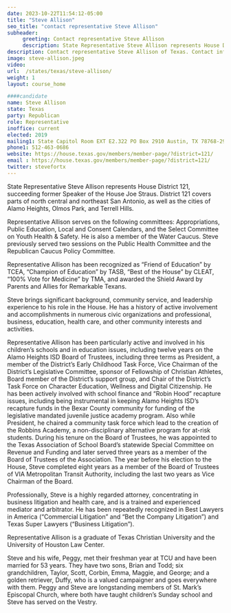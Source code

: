 ```yaml
---
date: 2023-10-22T11:54:12-05:00
title: "Steve Allison"
seo_title: "contact representative Steve Allison"
subheader:
     greeting: Contact representative Steve Allison
     description: State Representative Steve Allison represents House District 121, succeeding former Speaker of the House Joe Straus. District 121 covers parts of north central and northeast San Antonio, as well as the cities of Alamo Heights, Olmos Park, and Terrell Hills.
description: Contact representative Steve Allison of Texas. Contact information for Steve Allison includes email address, phone number, and mailing address.
image: steve-allison.jpeg
video:
url:  /states/texas/steve-allison/
weight: 1
layout: course_home

####candidate
name: Steve Allison
state: Texas
party: Republican
role: Representative
inoffice: current
elected: 2019
mailing1: State Capitol Room EXT E2.322 PO Box 2910 Austin, TX 78768-2910
phone1: 512-463-0686
website: https://house.texas.gov/members/member-page/?district=121/
email : https://house.texas.gov/members/member-page/?district=121/
twitter: stevefortx
---
```


State Representative Steve Allison represents House District 121, succeeding former Speaker of the House Joe Straus. District 121 covers parts of north central and northeast San Antonio, as well as the cities of Alamo Heights, Olmos Park, and Terrell Hills.

Representative Allison serves on the following committees: Appropriations, Public Education, Local and Consent Calendars, and the Select Committee on Youth Health & Safety. He is also a member of the Water Caucus. Steve previously served two sessions on the Public Health Committee and the Republican Caucus Policy Committee.

Representative Allison has been recognized as “Friend of Education” by TCEA, “Champion of Education” by TASB, “Best of the House” by CLEAT, “100% Vote for Medicine” by TMA, and awarded the Shield Award by Parents and Allies for Remarkable Texans.

Steve brings significant background, community service, and leadership experience to his role in the House. He has a history of active involvement and accomplishments in numerous civic organizations and professional, business, education, health care, and other community interests and activities.

Representative Allison has been particularly active and involved in his children’s schools and in education issues, including twelve years on the Alamo Heights ISD Board of Trustees, including three terms as President, a member of the District’s Early Childhood Task Force, Vice Chairman of the District’s Legislative Committee, sponsor of Fellowship of Christian Athletes, Board member of the District’s support group, and Chair of the District’s Task Force on Character Education, Wellness and Digital Citizenship. He has been actively involved with school finance and “Robin Hood” recapture issues, including being instrumental in keeping Alamo Heights ISD’s recapture funds in the Bexar County community for funding of the legislative mandated juvenile justice academy program. Also while President, he chaired a community task force which lead to the creation of the Robbins Academy, a non-disciplinary alternative program for at-risk students. During his tenure on the Board of Trustees, he was appointed to the Texas Association of School Board’s statewide Special Committee on Revenue and Funding and later served three years as a member of the Board of Trustees of the Association. The year before his election to the House, Steve completed eight years as a member of the Board of Trustees of VIA Metropolitan Transit Authority, including the last two years as Vice Chairman of the Board.

Professionally, Steve is a highly regarded attorney, concentrating in business litigation and health care, and is a trained and experienced mediator and arbitrator. He has been repeatedly recognized in Best Lawyers in America (“Commercial Litigation” and “Bet the Company Litigation”) and Texas Super Lawyers (“Business Litigation”).

Representative Allison is a graduate of Texas Christian University and the University of Houston Law Center.

Steve and his wife, Peggy, met their freshman year at TCU and have been married for 53 years. They have two sons, Brian and Todd; six grandchildren, Taylor, Scott, Corbin, Emma, Maggie, and George; and a golden retriever, Duffy, who is a valued campaigner and goes everywhere with them. Peggy and Steve are longstanding members of St. Mark’s Episcopal Church, where both have taught children’s Sunday school and Steve has served on the Vestry.
